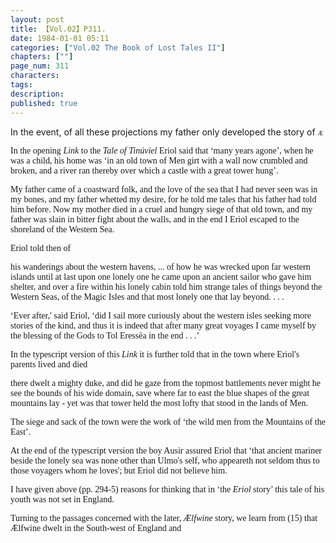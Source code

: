 ```yaml
---
layout: post
title: 【Vol.02】P311.
date: 1984-01-01 05:11
categories: ["Vol.02 The Book of Lost Tales II"]
chapters: [""]
page_num: 311
characters: 
tags: 
description: 
published: true
---
```


<p style="text-indent: 0;">
In the event, of all these projections my father only developed the story of </FONT><FONT FACE="Georgia" SIZE="1">Æ</FONT><FONT FACE="Georgia" 
</p>

In the opening <I>Link</I> to the <I>Tale of Tinúviel</I> Eriol said that ‘many years agone’, when he was a child, his home was ‘in an old town of Men girt with a wall now crumbled and broken, and a river ran thereby over which a castle with a great tower hung’.

My father came of a coastward folk, and the love of the sea that I had never seen was in my bones, and my father whetted my desire, for he told me tales that his father had told him before. Now my mother died in a cruel and hungry siege of that old town, and my father was slain in bitter fight about the walls, and in the end I Eriol escaped to the shoreland of the Western Sea.

Eriol told then of

his wanderings about the western havens, ... of how he was wrecked upon far western islands until at last upon one lonely one he came upon an ancient sailor who gave him shelter, and over a fire within his lonely cabin told him strange tales of things beyond the Western Seas, of the Magic Isles and that most lonely one that lay beyond. . . .

‘Ever after,' said Eriol, ‘did I sail more curiously about the western isles seeking more stories of the kind, and thus it is indeed that after many great voyages I came myself by the blessing of the Gods to Tol Eressëa in the end . . .’

In the typescript version of this <I>Link</I> it is further told that in the town where Eriol's parents lived and died

there dwelt a mighty duke, and did he gaze from the topmost battlements never might he see the bounds of his wide domain, save where far to east the blue shapes of the great mountains lay - yet was that tower held the most lofty that stood in the lands of Men.

The siege and sack of the town were the work of ‘the wild men from the Mountains of the East’.

At the end of the typescript version the boy Ausir assured Eriol that ‘that ancient mariner beside the lonely sea was none other than Ulmo's self, who appeareth not seldom thus to those voyagers whom he loves'; but Eriol did not believe him.

I have given above (pp. 294-5) reasons for thinking that in ‘the <I>Eriol</I> story’ this tale of his youth was not set in England.

Turning to the passages concerned with the later, <I>Ælfwine</I> story, we learn from (15) that Ælfwine dwelt in the South-west of England and

